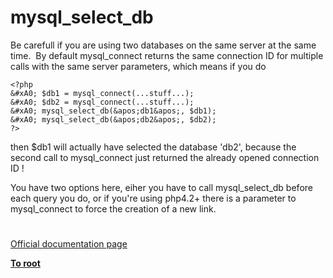 # mysql_select_db





Be carefull if you are using two databases on the same server at the same time.&#xA0; By default mysql_connect returns the same connection ID for multiple calls with the same server parameters, which means if you do 



```
<?php
&#xA0; $db1 = mysql_connect(...stuff...);
&#xA0; $db2 = mysql_connect(...stuff...);
&#xA0; mysql_select_db(&apos;db1&apos;, $db1);
&#xA0; mysql_select_db(&apos;db2&apos;, $db2); 
?>
```


then $db1 will actually have selected the database &apos;db2&apos;, because the second call to mysql_connect just returned the already opened connection ID !

You have two options here, eiher you have to call mysql_select_db before each query you do, or if you&apos;re using php4.2+ there is a parameter to mysql_connect to force the creation of a new link.

  

#

[Official documentation page](https://www.php.net/manual/en/function.mysql-select-db.php)

**[To root](/README.md)**